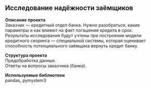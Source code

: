 ## Исследование надёжности заёмщиков    

**Описание проекта**  
Заказчик — кредитный отдел банка. Нужно разобраться, какие параметры и как влияют на факт погашения кредита в срок.  
Результаты исследования будут учтены при построении модели кредитного скоринга — специальной системы, которая оценивает способность потенциального заёмщика вернуть кредит банку.  

**Структура проекта**  
Предобработка данных.  
Ответы на вопросы заказчика (банка).  

**Используемые библиотеки**  
pandas, pymystem3      